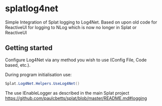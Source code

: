 # splatlog4net

Simple Integration of Splat logging to Log4Net. Based on upon old code for ReactiveUI for logging to NLog which is now no longer in Splat or ReactiveUI

## Getting started

Configure Log4Net via any method you wish to use (Config File, Code based, etc.).

During program initialisation use:

```cs
Splat.Log4Net.Helpers.UseLog4Net()
```

The use IEnableLogger as described in the main Splat project https://github.com/paulcbetts/splat/blob/master/README.md#logging
